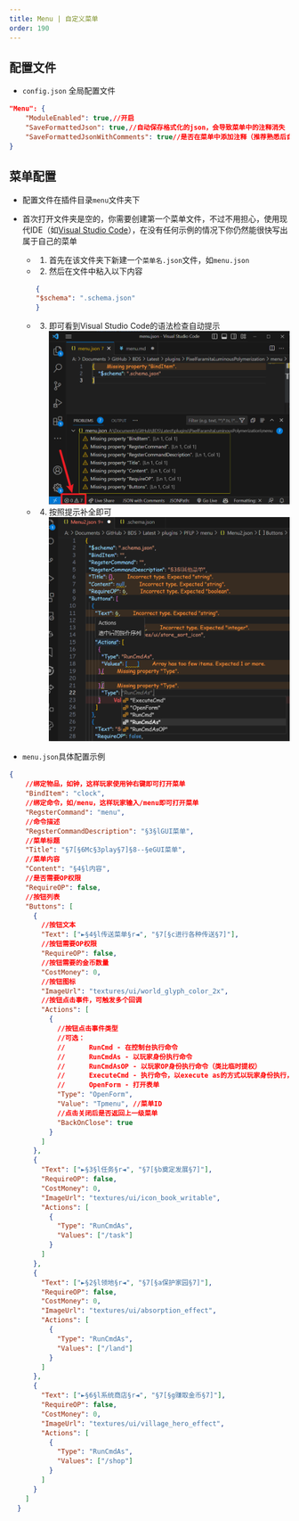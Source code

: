 ```yaml
---
title: Menu | 自定义菜单
order: 190
---
```


## 配置文件

- `config.json` 全局配置文件

```json
"Menu": {
    "ModuleEnabled": true,//开启
    "SaveFormattedJson": true,//自动保存格式化的json，会导致菜单中的注释消失
    "SaveFormattedJsonWithComments": true//是否在菜单中添加注释（推荐熟悉后自行关闭，不然看起来菜单很长）
}
```

## 菜单配置
- 配置文件在插件目录`menu`文件夹下
- 首次打开文件夹是空的，你需要创建第一个菜单文件，不过不用担心，使用现代IDE（如[Visual Studio Code](https://code.visualstudio.com/)），在没有任何示例的情况下你仍然能很快写出属于自己的菜单
  - 1. 首先在该文件夹下新建一个`菜单名.json`文件，如`menu.json`
  - 2. 然后在文件中粘入以下内容
    ```json
    {
    "$schema": ".schema.json"
    }
    ```
  - 3. 即可看到Visual Studio Code的语法检查自动提示
    ![补全](../../menu/codecomplete.png)  
  - 4. 按照提示补全即可 
    ![语法检查](../../menu/complete.png)  


- `menu.json`具体配置示例

```json
{
    //绑定物品，如钟，这样玩家使用钟右键即可打开菜单
    "BindItem": "clock",
    //绑定命令，如/menu，这样玩家输入/menu即可打开菜单
    "RegsterCommand": "menu",
    //命令描述
    "RegsterCommandDescription": "§3§lGUI菜单",
    //菜单标题
    "Title": "§7[§6Mc§3play§7]§8--§eGUI菜单",
    //菜单内容
    "Content": "§4§l内容",
    //是否需要OP权限
    "RequireOP": false,
    //按钮列表
    "Buttons": [
      {
        //按钮文本
        "Text": ["►§4§l传送菜单§r◄", "§7[§c进行各种传送§7]"],
        //按钮需要OP权限
        "RequireOP": false,
        //按钮需要的金币数量
        "CostMoney": 0,
        //按钮图标
        "ImageUrl": "textures/ui/world_glyph_color_2x",
        //按钮点击事件，可触发多个回调
        "Actions": [
          {
            //按钮点击事件类型
            //可选：
            //      RunCmd - 在控制台执行命令
            //      RunCmdAs - 以玩家身份执行命令
            //      RunCmdAsOP - 以玩家OP身份执行命令（类比临时提权）
            //      ExecuteCmd - 执行命令，以execute as的方式以玩家身份执行，基本类似RunCmdAsOP
            //      OpenForm - 打开表单
            "Type": "OpenForm",
            "Value": "Tpmenu", //菜单ID
            //点击关闭后是否返回上一级菜单
            "BackOnClose": true
          }
        ]
      },
      {
        "Text": ["►§3§l任务§r◄", "§7[§b奠定发展§7]"],
        "RequireOP": false,
        "CostMoney": 0,
        "ImageUrl": "textures/ui/icon_book_writable",
        "Actions": [
          {
            "Type": "RunCmdAs",
            "Values": ["/task"]
          }
        ]
      },
      {
        "Text": ["►§2§l领地§r◄", "§7[§a保护家园§7]"],
        "RequireOP": false,
        "CostMoney": 0,
        "ImageUrl": "textures/ui/absorption_effect",
        "Actions": [
          {
            "Type": "RunCmdAs",
            "Values": ["/land"]
          }
        ]
      },
      {
        "Text": ["►§6§l系统商店§r◄", "§7[§g赚取金币§7]"],
        "RequireOP": false,
        "CostMoney": 0,
        "ImageUrl": "textures/ui/village_hero_effect",
        "Actions": [
          {
            "Type": "RunCmdAs",
            "Values": ["/shop"]
          }
        ]
      }
    ]
  }
```
